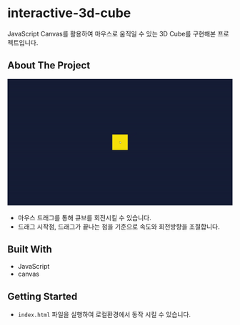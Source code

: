 # interactive-3d-cube
JavaScript Canvas를 활용하여 마우스로 움직일 수 있는 3D Cube를 구현해본 프로젝트입니다.

## About The Project

![Example](./images/3D_cube.gif)

* 마우스 드래그를 통해 큐브를 회전시킬 수 있습니다.
* 드래그 시작점, 드래그가 끝나는 점을 기준으로 속도와 회전방향을 조절합니다.

## Built With

* JavaScript
* canvas

## Getting Started

* `index.html` 파일을 실행하여 로컬환경에서 동작 시킬 수 있습니다.